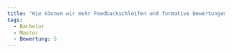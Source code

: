 ```yaml
---
title: "Wie können wir mehr Feedbackschleifen und formative Bewertungen/ Gespräche integrieren/ möglich machen."
tags:
  - Bachelor
  - Master
  - Bewertung: 5
---
```

